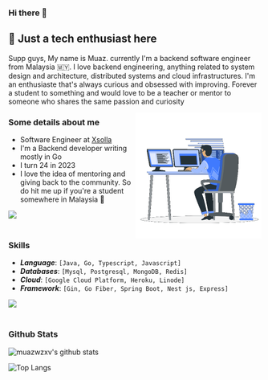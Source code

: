 ### Hi there 👋
🌱 Just a tech enthusiast here
--- 

Supp guys, My name is Muaz. currently I'm a backend software engineer from Malaysia 🇲🇾. I love backend engineering, anything related to system design and architecture, distributed systems and cloud infrastructures. I'm an enthusiaste that's always curious and obsessed with improving. Forever a student to something and would love to be a teacher or mentor to someone who shares the same passion and curiosity

<picture> <img align="right"  src="https://github.com/0xAbdulKhalid/0xAbdulKhalid/raw/main/assets/mdImages/Right_Side.gif" width = 250px></picture>

### Some details about me
- Software Engineer at [Xsolla](https://xsolla.com/)
- I'm a Backend developer writing mostly in Go 
- I turn 24 in 2023 
- I love the idea of mentoring and giving back to the community. So do hit me up if you're a student somewhere in Malaysia 🌱

<img src="https://user-images.githubusercontent.com/73097560/115834477-dbab4500-a447-11eb-908a-139a6edaec5c.gif"><br><br>

### Skills
- ***Language***: ```[Java, Go, Typescript, Javascript]```
- ***Databases***: ```[Mysql, Postgresql, MongoDB, Redis]```
- ***Cloud***: ```[Google Cloud Platform, Heroku, Linode]```
- ***Framework***: ```[Gin, Go Fiber, Spring Boot, Nest js, Express]```

<img src="https://user-images.githubusercontent.com/73097560/115834477-dbab4500-a447-11eb-908a-139a6edaec5c.gif"><br><br>

### Github Stats

![muazwzxv's github stats](https://github-readme-stats.vercel.app/api?username=muazwzxv&count_private=true&show_icons=true&&theme=dark&include_all_commits=true)   

![Top Langs](https://github-readme-stats.vercel.app/api/top-langs/?username=muazwzxv&layout=compact&theme=dark&langs_count=8&exclude_repo=bookers-BE,ASL-Detection)




<!--
**muazwzxv/muazwzxv** is a ✨ _special_ ✨ repository because its `README.md` (this file) appears on your GitHub profile.
![cilantroz](https://www.hackthebox.eu/badge/image/189661)
Here are some ideas to get you started:

- 🔭 I’m currently working on ...
- 🌱 I’m currently learning ...
- 👯 I’m looking to collaborate on ...
- 🤔 I’m looking for help with ...
- 💬 Ask me about ...
- 📫 How to reach me: ...
- 😄 Pronouns: ...
- ⚡ Fun fact: ...
-->
